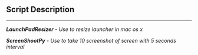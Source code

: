 ## Script Description
---
**_LaunchPadResizer_** - _Use to resize launcher in mac os x_

**_ScreenShootPy_** - _Use to take 10 screenshot of screen with 5 seconds interval_
